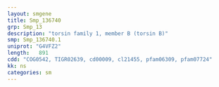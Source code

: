 ```yaml
---
layout: smgene
title: Smp_136740
grp: Smp_13
description: "torsin family 1, member B (torsin B)"
smp: Smp_136740.1
uniprot: "G4VFZ2"
length:   891
cdd: "COG0542, TIGR02639, cd00009, cl21455, pfam06309, pfam07724"
kk: ns
categories: sm
---
```

